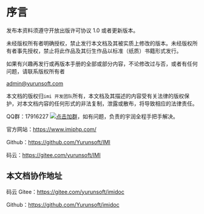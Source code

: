 # 序言

发布本资料须遵守开放出版许可协议 1.0 或者更新版本。

未经版权所有者明确授权，禁止发行本文档及其被实质上修改的版本。未经版权所有者事先授权，禁止将此作品及其衍生作品以标准（纸质）书籍形式发行。

如果有兴趣再发行或再版本手册的全部或部分内容，不论修改过与否，或者有任何问题，请联系版权所有者

[admin@yurunsoft.com](mailto:admin@yurunsoft.com)

本文档的版权归`imi 开发团队`所有，本文档及其描述的内容受有关法律的版权保护，对本文档内容的任何形式的非法复制，泄露或散布，将导致相应的法律责任。

QQ群：17916227 [![点击加群](https://pub.idqqimg.com/wpa/images/group.png "点击加群")](https://jq.qq.com/?_wv=1027&k=5wXf4Zq)，如有问题，负责的宇润全程手把手解决。

官方网站：https://www.imiphp.com/

Github：https://github.com/Yurunsoft/IMI

码云：https://gitee.com/yurunsoft/IMI

## 本文档协作地址

码云 Gitee：https://gitee.com/yurunsoft/imidoc

Github：https://github.com/Yurunsoft/imidoc
